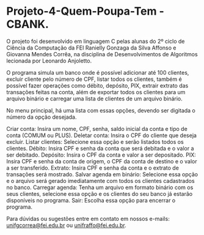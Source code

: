 # Projeto-4-Quem-Poupa-Tem - CBANK.

O projeto foi desenvolvido em linguagem C pelas alunas do 2º ciclo de Ciência da Computação da FEI Ranielly Gonzaga da Silva Affonso e Giovanna Mendes Corrêa, na disciplina de Desenvolvimentos de Algoritmos lecionada por Leonardo Anjoletto.

O programa simula um banco onde é possível adicionar até 100 clientes, excluir cliente pelo número de CPF, listar todos os clientes, também é possível fazer operações como débito, depósito, PIX, extrair extrato das transações feitas na conta, além de exportar todos os clientes para um arquivo binário e carregar uma lista de clientes de um arquivo binário.

No menu principal, há uma lista com essas opções, devendo ser digitada o número da opção desejada.

Criar conta: Insira um nome, CPF, senha, saldo inicial da conta e tipo de conta (COMUM ou PLUS).
Deletar conta: Insira o CPF do cliente que deseja excluir.
Listar clientes: Selecione essa opção e serão listados todos os clientes.
Débito: Insira CPF e senha da conta que será debitada e o valor a ser debitado.
Depósito: Insira o CPF da conta e valor a ser depositado.
PIX: Insira CPF e senha da conta de origem, o CPF da conta de destino e o valor a ser transferido.
Extrato: Insira CPF e senha da conta e o extrato de transações será mostrado.
Salvar agenda em binário: Selecione essa opção e o arquivo será gerado imediatamente com todos os clientes cadastrados no banco.
Carregar agenda: Tenha um arquivo em formato binário com os seus clientes, selecione essa opção e os clientes do seu banco já estarão disponíveis no programa.
Sair: Escolha essa opção para encerrar o programa.

Para dúvidas ou sugestões entre em contato em nossos e-mails: unifgcorrea@fei.edu.br ou unifraffo@fei.edu.br.
